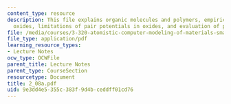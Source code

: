 ```yaml
---
content_type: resource
description: This file explains organic molecules and polymers, empirical models in
  oxides, limitations of pair potentials in oxides, and evaluation of potentials.
file: /media/courses/3-320-atomistic-computer-modeling-of-materials-sma-5107-spring-2005/9e3dd4e5355c383f9d4bceddff01cd76_2_08a.pdf
file_type: application/pdf
learning_resource_types:
- Lecture Notes
ocw_type: OCWFile
parent_title: Lecture Notes
parent_type: CourseSection
resourcetype: Document
title: 2_08a.pdf
uid: 9e3dd4e5-355c-383f-9d4b-ceddff01cd76
---
```

